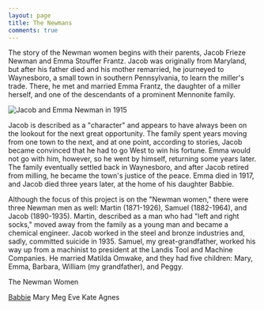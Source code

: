 ```yaml
---
layout: page
title: The Newmans
comments: true
---
```


The story of the Newman women begins with their parents, Jacob Frieze Newman and Emma Stouffer Frantz. Jacob was originally from Maryland, but after his father died and his mother remarried, he journeyed to Waynesboro, a small town in southern Pennsylvania, to learn the miller's trade. There, he met and married Emma Frantz, the daughter of a miller herself, and one of the descendants of a prominent Mennonite family.

![Jacob and Emma Newman in 1915]({{site.baseurl}}/assets/images/jacob-emma-1915.jpg)

Jacob is described as a "character" and appears to have always been on the lookout for the next great opportunity. The family spent years moving from one town to the next, and at one point, according to stories, Jacob became convinced that he had to go West to win his fortune. Emma would not go with him, however, so he went by himself, returning some years later. The family eventually settled back in Waynesboro, and after Jacob retired from milling, he became the town's justice of the peace. Emma died in 1917, and Jacob died three years later, at the home of his daughter Babbie.

Although the focus of this project is on the "Newman women," there were three Newman men as well: Martin (1871-1926), Samuel (1882-1964), and Jacob (1890-1935). Martin, described as a man who had "left and right socks," moved away from the family as a young man and became a chemical engineer. Jacob worked in the steel and bronze industries and, sadly, committed suicide in 1935. Samuel, my great-grandfather, worked his way up from a machinist to president at the Landis Tool and Machine Companies. He married Matilda Omwake, and they had five children: Mary, Emma, Barbara, William (my grandfather), and Peggy.

The Newman Women

[Babbie]({{site.baseurl}}/babbie)
Mary
Meg
Eve
Kate
Agnes